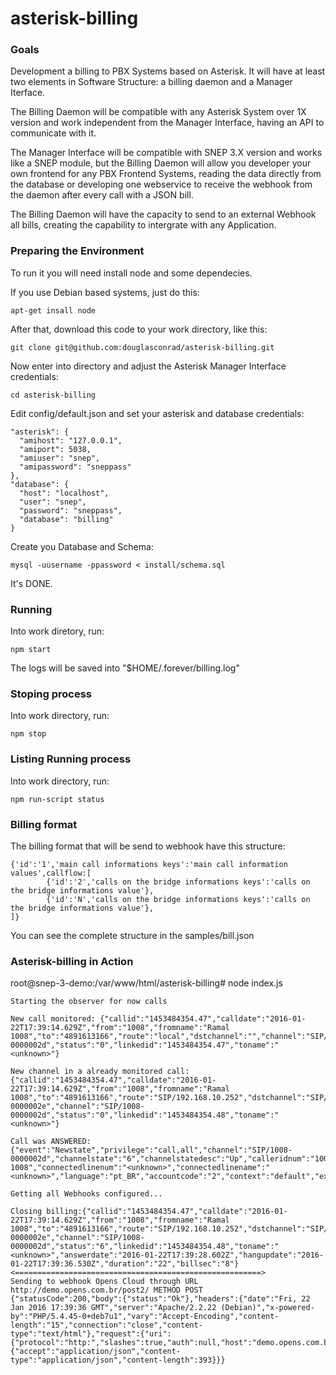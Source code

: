 # asterisk-billing

### Goals ###
Development a billing to PBX Systems based on Asterisk. It will have at least two elements in Software Structure: a billing daemon and a Manager Iterface.

The Billing Daemon will be compatible with any Asterisk System over 1X version and work independent from the Manager Interface, having an API to communicate with it.

The Manager Interface will be compatible with SNEP 3.X version and works like a SNEP module, but the Billing Daemon will allow you developer your own frontend for any PBX Frontend Systems, reading the data directly from the database or developing one webservice to receive the webhook from the daemon after every call with a JSON bill.

The Billing Daemon will have the capacity to send to an external Webhook all bills, creating the capability to intergrate with any Application.


### Preparing the Environment ###


To run it you will need install node and some dependecies.

If you use Debian based systems, just do this:
```
apt-get insall node
```

After that, download this code to your work directory, like this:
```
git clone git@github.com:douglasconrad/asterisk-billing.git
```

Now enter into directory and adjust the Asterisk Manager Interface credentials:
```
cd asterisk-billing
```

Edit config/default.json and set your asterisk and database credentials:
```
"asterisk": {
  "amihost": "127.0.0.1",
  "amiport": 5038,
  "amiuser": "snep",
  "amipassword": "sneppass"
},
"database": {
  "host": "localhost",
  "user": "snep",
  "password": "sneppass",
  "database": "billing"
}
```


Create you Database and Schema:
```
mysql -uusername -ppassword < install/schema.sql
```

It's DONE.

### Running ###

Into work diretory, run:
```
npm start
```

The logs will be saved into "$HOME/.forever/billing.log"

### Stoping process ###

Into work directory, run:
```
npm stop
```

### Listing Running process ###

Into work directory, run:
```
npm run-script status
```

### Billing format ###

The billing format that will be send to webhook have this structure:
```
{'id':'1','main call informations keys':'main call information values',callflow:[
        {'id':'2','calls on the bridge informations keys':'calls on the bridge informations value'},
        {'id':'N','calls on the bridge informations keys':'calls on the bridge informations value'},
]}
```

You can see the complete structure in the samples/bill.json

### Asterisk-billing in Action ###

root@snep-3-demo:/var/www/html/asterisk-billing# node index.js

```
Starting the observer for now calls

New call monitored: {"callid":"1453484354.47","calldate":"2016-01-22T17:39:14.629Z","from":"1008","fromname":"Ramal 1008","to":"4891613166","route":"local","dstchannel":"","channel":"SIP/1008-0000002d","status":"0","linkedid":"1453484354.47","toname":"<unknown>"}

New channel in a already monitored call: {"callid":"1453484354.47","calldate":"2016-01-22T17:39:14.629Z","from":"1008","fromname":"Ramal 1008","to":"4891613166","route":"SIP/192.168.10.252","dstchannel":"SIP/192.168.10.252-0000002e","channel":"SIP/1008-0000002d","status":"0","linkedid":"1453484354.48","toname":"<unknown>"}

Call was ANSWERED: {"event":"Newstate","privilege":"call,all","channel":"SIP/1008-0000002d","channelstate":"6","channelstatedesc":"Up","calleridnum":"1008","calleridname":"Ramal 1008","connectedlinenum":"<unknown>","connectedlinename":"<unknown>","language":"pt_BR","accountcode":"2","context":"default","exten":"4891613166","priority":"9","uniqueid":"1453484354.47","linkedid":"1453484354.47"}

Getting all Webhooks configured...

Closing billing:{"callid":"1453484354.47","calldate":"2016-01-22T17:39:14.629Z","from":"1008","fromname":"Ramal 1008","to":"4891613166","route":"SIP/192.168.10.252","dstchannel":"SIP/192.168.10.252-0000002e","channel":"SIP/1008-0000002d","status":"6","linkedid":"1453484354.48","toname":"<unknown>","answerdate":"2016-01-22T17:39:28.602Z","hangupdate":"2016-01-22T17:39:36.530Z","duration":"22","billsec":"8"}
<=======================================================>
Sending to webhook Opens Cloud through URL http://demo.opens.com.br/post2/ METHOD POST
{"statusCode":200,"body":{"status":"Ok"},"headers":{"date":"Fri, 22 Jan 2016 17:39:36 GMT","server":"Apache/2.2.22 (Debian)","x-powered-by":"PHP/5.4.45-0+deb7u1","vary":"Accept-Encoding","content-length":"15","connection":"close","content-type":"text/html"},"request":{"uri":{"protocol":"http:","slashes":true,"auth":null,"host":"demo.opens.com.br","port":80,"hostname":"demo.opens.com.br","hash":null,"search":null,"query":null,"pathname":"/post2/","path":"/post2/","href":"http://demo.opens.com.br/post2/"},"method":"POST","headers":{"accept":"application/json","content-type":"application/json","content-length":393}}}
```
